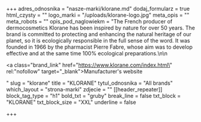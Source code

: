 +++
adres_odnosnika = "nasze-marki/klorane.md"
dodaj_formularz = true
html_czysty = ""
logo_marki = "/uploads/klorane-logo.jpg"
meta_opis = ""
meta_robots = ""
opis_pod_naglowiekm = "The French producer of dermocosmetics Klorane has been inspired by nature for over 50 years. The brand is committed to protecting and enhancing the natural heritage of our planet, so it is ecologically responsible in the full sense of the word. It was founded in 1966 by the pharmacist Pierre Fabre, whose aim was to develop effective and at the same time 100% ecological preparations.\n\n    <p><a class=\"brand_link\" href=\"https://www.klorane.com/index.html\" rel:\"nofollow\" target=\"_blank\">Manufacturer's website</a></p>"
slug = "klorane"
title = "KLORANE"
tytul_odnosnika = "All brands"
which_layout = "strona-marki"
zdjecie = ""
[[header_repeater]]
block_tag_type = "h1"
bold_txt = "gruby"
break_line = false
txt_block = "KLORANE"
txt_block_size = "XXL"
underline = false

+++
